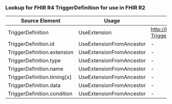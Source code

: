 ### Lookup for FHIR R4 TriggerDefinition for use in FHIR R2

| Source Element | Usage | Target |
| -------------- | ----- | ------ |
| TriggerDefinition | UseExtension | http://hl7.org/fhir/4.0/StructureDefinition/extension-TriggerDefinition |
| TriggerDefinition.id | UseExtensionFromAncestor | - |
| TriggerDefinition.extension | UseExtensionFromAncestor | - |
| TriggerDefinition.type | UseExtensionFromAncestor | - |
| TriggerDefinition.name | UseExtensionFromAncestor | - |
| TriggerDefinition.timing[x] | UseExtensionFromAncestor | - |
| TriggerDefinition.data | UseExtensionFromAncestor | - |
| TriggerDefinition.condition | UseExtensionFromAncestor | - |
